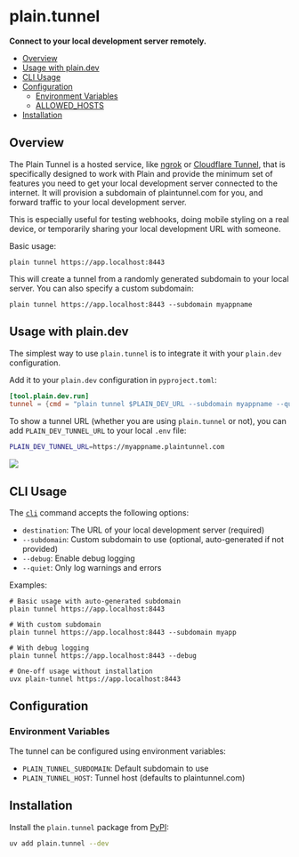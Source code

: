# plain.tunnel

**Connect to your local development server remotely.**

- [Overview](#overview)
- [Usage with plain.dev](#usage-with-plaindev)
- [CLI Usage](#cli-usage)
- [Configuration](#configuration)
    - [Environment Variables](#environment-variables)
    - [ALLOWED_HOSTS](#allowed_hosts)
- [Installation](#installation)

## Overview

The Plain Tunnel is a hosted service, like [ngrok](https://ngrok.com/) or [Cloudflare Tunnel](https://developers.cloudflare.com/cloudflare-one/connections/connect-networks/), that is specifically designed to work with Plain and provide the minimum set of features you need to get your local development server connected to the internet. It will provision a subdomain of plaintunnel.com for you, and forward traffic to your local development server.

This is especially useful for testing webhooks, doing mobile styling on a real device, or temporarily sharing your local development URL with someone.

Basic usage:

```console
plain tunnel https://app.localhost:8443
```

This will create a tunnel from a randomly generated subdomain to your local server. You can also specify a custom subdomain:

```console
plain tunnel https://app.localhost:8443 --subdomain myappname
```

## Usage with plain.dev

The simplest way to use `plain.tunnel` is to integrate it with your `plain.dev` configuration.

Add it to your `plain.dev` configuration in `pyproject.toml`:

```toml
[tool.plain.dev.run]
tunnel = {cmd = "plain tunnel $PLAIN_DEV_URL --subdomain myappname --quiet"}
```

To show a tunnel URL (whether you are using `plain.tunnel` or not), you can add `PLAIN_DEV_TUNNEL_URL` to your local `.env` file:

```bash
PLAIN_DEV_TUNNEL_URL=https://myappname.plaintunnel.com
```

![](https://assets.plainframework.com/docs/plain-dev-tunnel.png)

## CLI Usage

The [`cli`](./cli.py#cli) command accepts the following options:

- `destination`: The URL of your local development server (required)
- `--subdomain`: Custom subdomain to use (optional, auto-generated if not provided)
- `--debug`: Enable debug logging
- `--quiet`: Only log warnings and errors

Examples:

```console
# Basic usage with auto-generated subdomain
plain tunnel https://app.localhost:8443

# With custom subdomain
plain tunnel https://app.localhost:8443 --subdomain myapp

# With debug logging
plain tunnel https://app.localhost:8443 --debug

# One-off usage without installation
uvx plain-tunnel https://app.localhost:8443
```

## Configuration

### Environment Variables

The tunnel can be configured using environment variables:

- `PLAIN_TUNNEL_SUBDOMAIN`: Default subdomain to use
- `PLAIN_TUNNEL_HOST`: Tunnel host (defaults to plaintunnel.com)

## Installation

Install the `plain.tunnel` package from [PyPI](https://pypi.org/project/plain.tunnel/):

```bash
uv add plain.tunnel --dev
```
